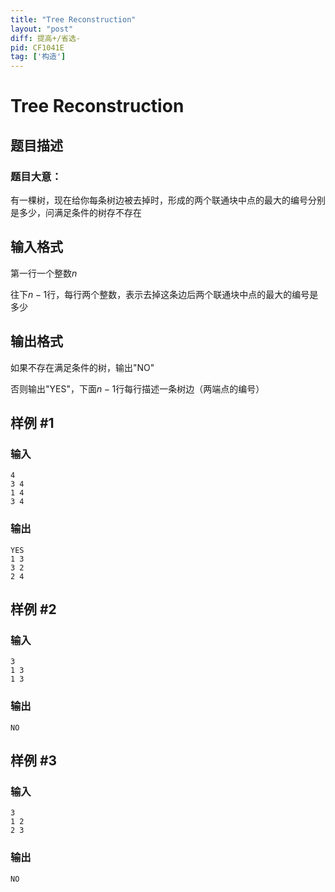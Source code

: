```yaml
---
title: "Tree Reconstruction"
layout: "post"
diff: 提高+/省选-
pid: CF1041E
tag: ['构造']
---
```


# Tree Reconstruction

## 题目描述

### 题目大意：
有一棵树，现在给你每条树边被去掉时，形成的两个联通块中点的最大的编号分别是多少，问满足条件的树存不存在

## 输入格式

第一行一个整数$n$

往下$n-1$行，每行两个整数，表示去掉这条边后两个联通块中点的最大的编号是多少

## 输出格式

如果不存在满足条件的树，输出"NO"

否则输出"YES"，下面$n-1$行每行描述一条树边（两端点的编号）

## 样例 #1

### 输入

```
4
3 4
1 4
3 4

```

### 输出

```
YES
1 3
3 2
2 4

```

## 样例 #2

### 输入

```
3
1 3
1 3

```

### 输出

```
NO

```

## 样例 #3

### 输入

```
3
1 2
2 3

```

### 输出

```
NO

```

